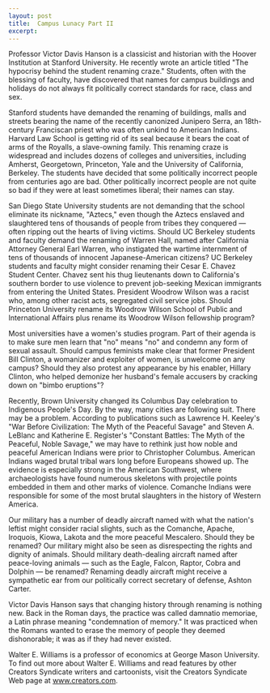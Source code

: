 ```yaml
---
layout: post
title:  Campus Lunacy Part II
excerpt:
---
```




Professor Victor Davis Hanson is a classicist and historian with the Hoover Institution at Stanford University. He recently wrote an article titled "The hypocrisy behind the student renaming craze." Students, often with the blessing of faculty, have discovered that names for campus buildings and holidays do not always fit politically correct standards for race, class and sex.

Stanford students have demanded the renaming of buildings, malls and streets bearing the name of the recently canonized Junipero Serra, an 18th-century Franciscan priest who was often unkind to American Indians. Harvard Law School is getting rid of its seal because it bears the coat of arms of the Royalls, a slave-owning family. This renaming craze is widespread and includes dozens of colleges and universities, including Amherst, Georgetown, Princeton, Yale and the University of California, Berkeley. The students have decided that some politically incorrect people from centuries ago are bad. Other politically incorrect people are not quite so bad if they were at least sometimes liberal; their names can stay.

San Diego State University students are not demanding that the school eliminate its nickname, "Aztecs," even though the Aztecs enslaved and slaughtered tens of thousands of people from tribes they conquered — often ripping out the hearts of living victims. Should UC Berkeley students and faculty demand the renaming of Warren Hall, named after California Attorney General Earl Warren, who instigated the wartime internment of tens of thousands of innocent Japanese-American citizens? UC Berkeley students and faculty might consider renaming their Cesar E. Chavez Student Center. Chavez sent his thug lieutenants down to California's southern border to use violence to prevent job-seeking Mexican immigrants from entering the United States. President Woodrow Wilson was a racist who, among other racist acts, segregated civil service jobs. Should Princeton University rename its Woodrow Wilson School of Public and International Affairs plus rename its Woodrow Wilson fellowship program?

Most universities have a women's studies program. Part of their agenda is to make sure men learn that "no" means "no" and condemn any form of sexual assault. Should campus feminists make clear that former President Bill Clinton, a womanizer and exploiter of women, is unwelcome on any campus? Should they also protest any appearance by his enabler, Hillary Clinton, who helped demonize her husband's female accusers by cracking down on "bimbo eruptions"?

Recently, Brown University changed its Columbus Day celebration to Indigenous People's Day. By the way, many cities are following suit. There may be a problem. According to publications such as Lawrence H. Keeley's "War Before Civilization: The Myth of the Peaceful Savage" and Steven A. LeBlanc and Katherine E. Register's "Constant Battles: The Myth of the Peaceful, Noble Savage," we may have to rethink just how noble and peaceful American Indians were prior to Christopher Columbus. American Indians waged brutal tribal wars long before Europeans showed up. The evidence is especially strong in the American Southwest, where archaeologists have found numerous skeletons with projectile points embedded in them and other marks of violence. Comanche Indians were responsible for some of the most brutal slaughters in the history of Western America.



Our military has a number of deadly aircraft named with what the nation's leftist might consider racial slights, such as the Comanche, Apache, Iroquois, Kiowa, Lakota and the more peaceful Mescalero. Should they be renamed? Our military might also be seen as disrespecting the rights and dignity of animals. Should military death-dealing aircraft named after peace-loving animals — such as the Eagle, Falcon, Raptor, Cobra and Dolphin — be renamed? Renaming deadly aircraft might receive a sympathetic ear from our politically correct secretary of defense, Ashton Carter.

Victor Davis Hanson says that changing history through renaming is nothing new. Back in the Roman days, the practice was called damnatio memoriae, a Latin phrase meaning "condemnation of memory." It was practiced when the Romans wanted to erase the memory of people they deemed dishonorable; it was as if they had never existed.

Walter E. Williams is a professor of economics at George Mason University. To find out more about Walter E. Williams and read features by other Creators Syndicate writers and cartoonists, visit the Creators Syndicate Web page at www.creators.com.

